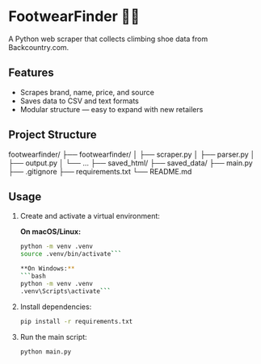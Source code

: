 # FootwearFinder 🧗‍♂️

A Python web scraper that collects climbing shoe data from Backcountry.com.

## Features

- Scrapes brand, name, price, and source
- Saves data to CSV and text formats
- Modular structure — easy to expand with new retailers

## Project Structure

footwearfinder/
├── footwearfinder/
│ ├── scraper.py
│ ├── parser.py
│ ├── output.py
│ └── ...
├── saved_html/
├── saved_data/
├── main.py
├── .gitignore
├── requirements.txt
└── README.md

## Usage

1. Create and activate a virtual environment:

    **On macOS/Linux:**
    ```bash
    python -m venv .venv
    source .venv/bin/activate```

    **On Windows:**
    ```bash
    python -m venv .venv
    .venv\Scripts\activate```

2. Install dependencies:

   ```bash
   pip install -r requirements.txt

3. Run the main script:

   ```bash
   python main.py
